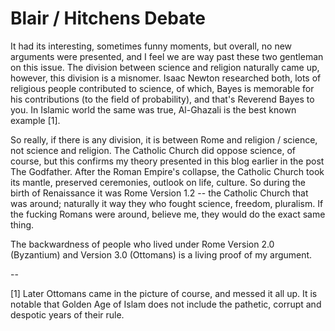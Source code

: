 # Blair / Hitchens Debate

It had its interesting, sometimes funny moments, but overall, no new arguments were presented, and I feel we are way past these two gentleman on this issue. The division between science and religion naturally came up, however, this division is a misnomer. Isaac Newton researched both, lots of religious people contributed to science, of which, Bayes is memorable for his contributions (to the field of probability), and that's Reverend Bayes to you. In Islamic world the same was true, Al-Ghazali is the best known example [1].

So really, if there is any division, it is between Rome and religion / science, not science and religion. The Catholic Church did oppose science, of course, but this confirms my theory presented in this blog earlier in the post The Godfather. After the Roman Empire's collapse, the Catholic Church took its mantle, preserved ceremonies, outlook on life, culture. So during the birth of Renaissance it was Rome Version 1.2 -- the Catholic Church that was around; naturally it way they who fought science, freedom, pluralism. If the fucking Romans were around, believe me, they would do the exact same thing.

The backwardness of people who lived under Rome Version 2.0 (Byzantium) and Version 3.0 (Ottomans) is a living proof of my argument.

--

[1] Later Ottomans came in the picture of course, and messed it all up. It is notable that Golden Age of Islam does not include the pathetic, corrupt and despotic years of their rule.
